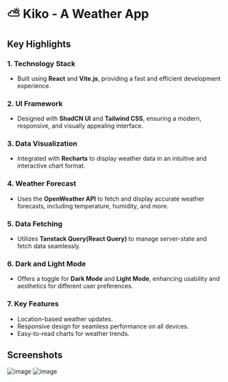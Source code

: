 # ⛅ Kiko - A Weather App

## Key Highlights

### 1. Technology Stack
- Built using **React** and **Vite.js**, providing a fast and efficient development experience.

### 2. UI Framework
- Designed with **ShadCN UI** and **Tailwind CSS**, ensuring a modern, responsive, and visually appealing interface.

### 3. Data Visualization
- Integrated with **Recharts** to display weather data in an intuitive and interactive chart format.

### 4. Weather Forecast
- Uses the **OpenWeather API** to fetch and display accurate weather forecasts, including temperature, humidity, and more.

### 5. Data Fetching
- Utilizes **Tanstack Query(React Query)** to manage server-state and fetch data seamlessly.

### 6. Dark and Light Mode
- Offers a toggle for **Dark Mode** and **Light Mode**, enhancing usability and aesthetics for different user preferences.

### 7. Key Features
- Location-based weather updates.
- Responsive design for seamless performance on all devices.
- Easy-to-read charts for weather trends.

## Screenshots
![image](https://github.com/user-attachments/assets/f75d97ab-d97e-4421-a733-57ca3863c709)
![image](https://github.com/user-attachments/assets/bb32437e-e4e7-4fb2-8c4f-52c5bdbd7bd6)
